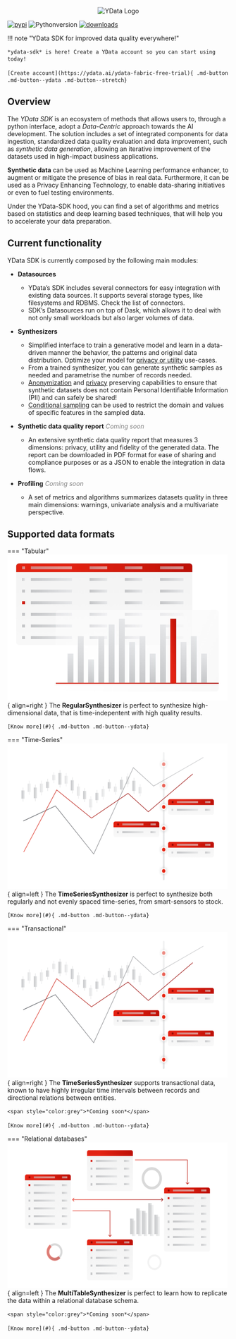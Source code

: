 <p></p>
<p align="center"><img width="500" src="https://assets.ydata.ai/sdk/logo_SDK_col_red_black.png" alt="YData Logo"></p>
<p></p>

[![pypi](https://img.shields.io/pypi/v/ydata-sdk)](https://pypi.org/project/ydata-sdk)
![Pythonversion](https://img.shields.io/badge/python-3.8%20%7C%203.9%20%7C%203.10-blue)
[![downloads](https://pepy.tech/badge/ydata-sdk/month)](https://pepy.tech/project/ydata-sdk)

!!! note "YData SDK for improved data quality everywhere!"

    *ydata-sdk* is here! Create a YData account so you can start using today!

    [Create account](https://ydata.ai/ydata-fabric-free-trial){ .md-button .md-button--ydata .md-button--stretch}

## Overview

The *YData SDK* is an ecosystem of methods that allows users to, through a python interface, adopt a *Data-Centric* approach towards the AI development. The solution includes a set of integrated components for data ingestion, standardized data quality evaluation and data improvement, such as *synthetic data generation*, allowing an iterative improvement of the datasets used in high-impact business applications.

**Synthetic data** can be used as Machine Learning performance enhancer, to augment or mitigate the presence of bias in real data. Furthermore, it can be used as a Privacy Enhancing Technology, to enable data-sharing initiatives or even to fuel testing environments.

Under the YData-SDK hood, you can find a set of algorithms and metrics based on statistics and deep learning based techniques, that will help you to accelerate your data preparation.

## Current functionality

YData SDK is currently composed by the following main modules:

* **Datasources**
     - YData’s SDK includes several connectors for easy integration with existing data sources. It supports several storage types, like filesystems and RDBMS. Check the list of connectors.
     - SDK’s Datasources run on top of Dask, which allows it to deal with not only small workloads but also larger volumes of data.

* **Synthesizers**
     - Simplified interface to train a generative model and learn in a data-driven manner the behavior, the patterns and original data distribution. Optimize your model for [privacy or utility](../examples/synthesize_with_privacy_control.md) use-cases.
     - From a trained synthesizer, you can generate synthetic samples as needed and parametrise the number of records needed.
     - [Anonymization](../examples/synthesize_with_anonymization.md) and [privacy](../examples/synthesize_with_privacy_control.md) preserving capabilities to ensure that synthetic datasets does not contain Personal Identifiable Information (PII) and can safely be shared!
     - [Conditional sampling](../examples/synthesize_with_conditional_sampling.md) can be used to restrict the domain and values of specific features in the sampled data.

* **Synthetic data quality report**
    <span style="color:grey">*Coming soon*</span>
     - An extensive synthetic data quality report that measures 3 dimensions: privacy, utility and fidelity of the generated data. The report can be downloaded in PDF format for ease of sharing and compliance purposes or as a JSON to enable the integration in data flows.

* **Profiling**
    <span style="color:grey">*Coming soon*</span>
    - A set of metrics and algorithms summarizes datasets quality in three main dimensions: warnings, univariate analysis and a multivariate perspective.

## Supported data formats

=== "Tabular"
    ![Tabular data synthesizer](../assets/500x330/single_table.png){ align=right }
    The **RegularSynthesizer** is perfect to synthesize high-dimensional data, that is time-indepentent with high quality results.

    [Know more](#){ .md-button .md-button--ydata}

=== "Time-Series"
    ![Timeseries Synthesizer](../assets/500x330/time_series.png){ align=left }
    The **TimeSeriesSynthesizer** is perfect to synthesize both regularly and not evenly spaced time-series, from smart-sensors to stock.

    [Know more](#){ .md-button .md-button--ydata}

=== "Transactional"
    ![Transactional data synthesizer](../assets/500x330/time_series.png){ align=right }
    The **TimeSeriesSynthesizer** supports transactional data, known to have highly irregular time intervals between records and directional relations between entities.

    <span style="color:grey">*Coming soon*</span>

    [Know more](#){ .md-button .md-button--ydata}

=== "Relational databases"
    ![Relational databases synthesizer](../assets/500x330/multi_table.png){ align=left }
    The **MultiTableSynthesizer** is perfect to learn how to replicate the data within a relational database schema.

    <span style="color:grey">*Coming soon*</span>

    [Know more](#){ .md-button .md-button--ydata}
